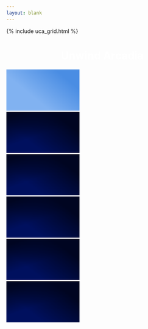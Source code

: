```yaml
---
layout: blank
---
```


{% include uca_grid.html %}

<style>
    body {
        background-image: url('../assets/images/Night.png');
    }
</style>

<!-- PAGE CONTENT STARTS HERE -->

<h1 style="color:white; text-align:center;">Unwind Arcadia</h1>

<div class="grid-container">
    <div class="grid-item">
        <a href="https://archkitten.github.io/CS-AP-2/p2/uca/ee" class="btn">
            <img src="../assets/images/Day.png" alt="Eish Elies" width="192" height="108">
        </a>
    </div>
    <div class="grid-item">
        <a href="https://github.com/Archkitten/CS-AP-2" class="btn">
            <img src="../assets/images/Night.png" alt="Untitled" width="192" height="108">
        </a>
    </div>
    <div class="grid-item">
        <a href="https://github.com/Archkitten/CS-AP-2" class="btn">
            <img src="../assets/images/Night.png" alt="Untitled" width="192" height="108">
        </a>
    </div>
    <div class="grid-item">
        <a href="https://github.com/Archkitten/CS-AP-2" class="btn">
            <img src="../assets/images/Night.png" alt="Untitled" width="192" height="108">
        </a>
    </div>
    <div class="grid-item">
        <a href="https://github.com/Archkitten/CS-AP-2" class="btn">
            <img src="../assets/images/Night.png" alt="Untitled" width="192" height="108">
        </a>
    </div>
    <div class="grid-item">
        <a href="https://github.com/Archkitten/CS-AP-2" class="btn">
            <img src="../assets/images/Night.png" alt="Untitled" width="192" height="108">
        </a>
    </div>
</div>
